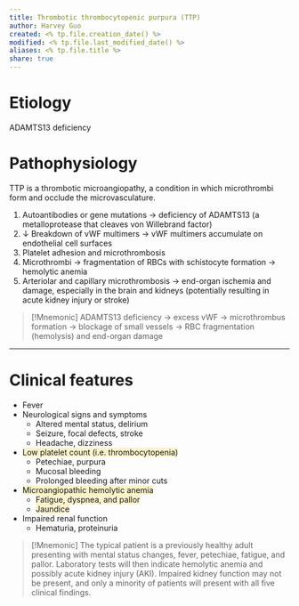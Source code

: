```yaml
---
title: Thrombotic thrombocytopenic purpura (TTP)
author: Harvey Guo
created: <% tp.file.creation_date() %>
modified: <% tp.file.last_modified_date() %>
aliases: <% tp.file.title %>
share: true
---
```


# Etiology
ADAMTS13 deficiency
# Pathophysiology
TTP is a thrombotic microangiopathy, a condition in which microthrombi form and occlude the microvasculature. 
1. Autoantibodies or gene mutations → deficiency of ADAMTS13  (a metalloprotease that cleaves von Willebrand factor)
2. ↓ Breakdown of vWF multimers → vWF multimers accumulate on endothelial cell surfaces 
3. Platelet adhesion and microthrombosis
4. Microthrombi → fragmentation of RBCs with schistocyte formation → hemolytic anemia
5. Arteriolar and capillary microthrombosis → end-organ ischemia and damage, especially in the brain and kidneys (potentially resulting in acute kidney injury or stroke)

>[!Mnemonic] 
>ADAMTS13 deficiency → excess vWF → microthrombus formation → blockage of small vessels → RBC fragmentation (hemolysis) and end-organ damage


---
# Clinical features
- Fever
- Neurological signs and symptoms
	- Altered mental status, delirium
	- Seizure, focal defects, stroke
	- Headache, dizziness
- <span style="background:rgba(240, 200, 0, 0.2)">Low platelet count (i.e. thrombocytopenia)</span>
	- Petechiae, purpura
	- Mucosal bleeding 
	- Prolonged bleeding after minor cuts
- <span style="background:rgba(240, 200, 0, 0.2)">Microangiopathic hemolytic anemia</span>
	- <span style="background:rgba(240, 200, 0, 0.2)">Fatigue, dyspnea, and pallor</span>
	- <span style="background:rgba(240, 200, 0, 0.2)">Jaundice</span>
- Impaired renal function
	- Hematuria, proteinuria

>[!Mnemonic] 
>The typical patient is a previously healthy adult presenting with mental status changes, fever, petechiae, fatigue, and pallor. Laboratory tests will then indicate hemolytic anemia and possibly acute kidney injury (AKI). Impaired kidney function may not be present, and only a minority of patients will present with all five clinical findings.